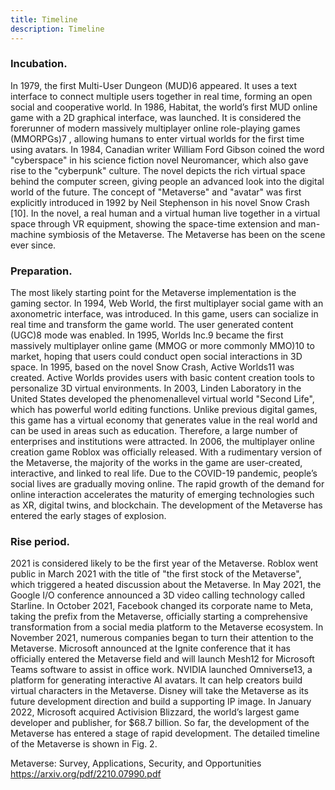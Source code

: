 ```yaml
---
title: Timeline
description: Timeline
---
```



### Incubation. 

In 1979, the first Multi-User Dungeon (MUD)6 appeared. It uses a text interface to connect multiple users together in real time, forming an open social and cooperative world. In 1986, Habitat, the world’s first MUD online game with a 2D graphical interface, was launched. It is considered the forerunner of modern massively multiplayer online role-playing games (MMORPGs)7 , allowing humans to enter virtual worlds for the first time using avatars. In 1984, Canadian writer William Ford Gibson coined the word "cyberspace" in his science fiction novel Neuromancer, which also gave rise to the "cyberpunk" culture. The novel depicts the rich virtual space behind the computer screen, giving people an advanced look into the digital world of the future. The concept of "Metaverse" and "avatar" was first explicitly introduced in 1992 by Neil Stephenson in his novel Snow Crash [10]. In the novel, a real human and a virtual human live together in a virtual space through VR equipment, showing the space-time extension and man-machine symbiosis of the Metaverse. The Metaverse has been on the scene ever since. 



### Preparation. 

The most likely starting point for the Metaverse implementation is the gaming sector. In 1994, Web World, the first multiplayer social game with an axonometric interface, was introduced. In this game, users can socialize in real time and transform the game world. The user generated content (UGC)8 mode was enabled. In 1995, Worlds Inc.9 became the first massively multiplayer online game (MMOG or more commonly MMO)10 to market, hoping that users could conduct open social interactions in 3D space. In 1995, based on the novel Snow Crash, Active Worlds11 was created. Active Worlds provides users with basic content creation tools to personalize 3D virtual environments. In 2003, Linden Laboratory in the United States developed the phenomenallevel virtual world "Second Life", which has powerful world editing functions. Unlike previous digital games, this game has a virtual economy that generates value in the real world and can be used in areas such as education. Therefore, a large number of enterprises and institutions were attracted. In 2006, the multiplayer online creation game Roblox was officially released. With a rudimentary version of the Metaverse, the majority of the works in the game are user-created, interactive, and linked to real life. Due to the COVID-19 pandemic, people’s social lives are gradually moving online. The rapid growth of the demand for online interaction accelerates the maturity of emerging technologies such as XR, digital twins, and blockchain. The development of the Metaverse has entered the early stages of explosion. 



### Rise period. 

2021 is considered likely to be the first year of the Metaverse. Roblox went public in March 2021 with the title of "the first stock of the Metaverse", which triggered a heated discussion about the Metaverse. In May 2021, the Google I/O conference announced a 3D video calling technology called Starline. In October 2021, Facebook changed its corporate name to Meta, taking the prefix from the Metaverse, officially starting a comprehensive transformation from a social media platform to the Metaverse ecosystem. In November 2021, numerous companies began to turn their attention to the Metaverse. Microsoft announced at the Ignite conference that it has officially entered the Metaverse field and will launch Mesh12 for Microsoft Teams software to assist in office work. NVIDIA launched Omniverse13, a platform for generating interactive AI avatars. It can help creators build virtual characters in the Metaverse. Disney will take the Metaverse as its future development direction and build a supporting IP image. In January 2022, Microsoft acquired Activision Blizzard, the world’s largest game developer and publisher, for $68.7 billion. So far, the development of the Metaverse has entered a stage of rapid development. The detailed timeline of the Metaverse is shown in Fig. 2.



Metaverse: Survey, Applications, Security, and Opportunities
https://arxiv.org/pdf/2210.07990.pdf

